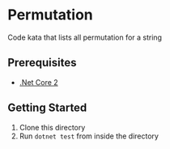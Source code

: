 # Permutation
Code kata that lists all permutation for a string

## Prerequisites
- [.Net Core 2](https://www.microsoft.com/net/download/)

## Getting Started 
1. Clone this directory
2. Run `dotnet test` from inside the directory